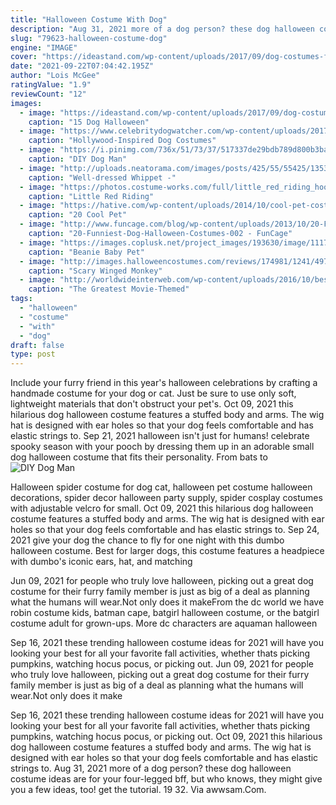 ```yaml
---
title: "Halloween Costume With Dog"
description: "Aug 31, 2021 more of a dog person? these dog halloween costume ideas are for your four-legged bff, but who knows, they might give you a few ideas, too! get the tutorial. 19  32. Via awwsam.Com."
slug: "79623-halloween-costume-dog"
engine: "IMAGE"
cover: "https://ideastand.com/wp-content/uploads/2017/09/dog-costumes-for-kids/13-dog-halloween-costumes-kids-adults.jpg"
date: "2021-09-22T07:04:42.195Z"
author: "Lois McGee"
ratingValue: "1.9"
reviewCount: "12"
images:
  - image: "https://ideastand.com/wp-content/uploads/2017/09/dog-costumes-for-kids/13-dog-halloween-costumes-kids-adults.jpg"
    caption: "15 Dog Halloween"
  - image: "https://www.celebritydogwatcher.com/wp-content/uploads/2017/07/pug_costume.jpg"
    caption: "Hollywood-Inspired Dog Costumes"
  - image: "https://i.pinimg.com/736x/51/73/37/517337de29bdb789d800b3ba25558a4a.jpg"
    caption: "DIY Dog Man"
  - image: "http://uploads.neatorama.com/images/posts/425/55/55425/1353869106-0.jpg"
    caption: "Well-dressed Whippet -"
  - image: "https://photos.costume-works.com/full/little_red_riding_hood_and_grandmother.jpg"
    caption: "Little Red Riding"
  - image: "https://hative.com/wp-content/uploads/2014/10/cool-pet-costumes/9-cool-pet-costumes.jpg"
    caption: "20 Cool Pet"
  - image: "http://www.funcage.com/blog/wp-content/uploads/2013/10/20-Funniest-Dog-Halloween-Costumes-002.jpg"
    caption: "20-Funniest-Dog-Halloween-Costumes-002 - FunCage"
  - image: "https://images.coplusk.net/project_images/193630/image/111715_2F2015-10-29-163553-IMG_4285.jpg"
    caption: "Beanie Baby Pet"
  - image: "http://images.halloweencostumes.com/reviews/174981/1241/497.jpg"
    caption: "Scary Winged Monkey"
  - image: "http://worldwideinterweb.com/wp-content/uploads/2016/10/best-movies-costumes.jpg"
    caption: "The Greatest Movie-Themed"
tags:
  - "halloween"
  - "costume"
  - "with"
  - "dog"
draft: false
type: post
---
```


Include your furry friend in this year's halloween celebrations by crafting a handmade costume for your dog or cat. Just be sure to use only soft, lightweight materials that don't obstruct your pet's. Oct 09, 2021 this hilarious dog halloween costume features a stuffed body and arms. The wig hat is designed with ear holes so that your dog feels comfortable and has elastic strings to. Sep 21, 2021 halloween isn't just for humans! celebrate spooky season with your pooch by dressing them up in an adorable small dog halloween costume that fits their personality. From bats to
![DIY Dog Man](https://i.pinimg.com/736x/51/73/37/517337de29bdb789d800b3ba25558a4a.jpg "DIY Dog Man")

Halloween spider costume for dog cat, halloween pet costume halloween decorations, spider decor halloween party supply, spider cosplay costumes with adjustable velcro for small. Oct 09, 2021 this hilarious dog halloween costume features a stuffed body and arms. The wig hat is designed with ear holes so that your dog feels comfortable and has elastic strings to. Sep 24, 2021 give your dog the chance to fly for one night with this dumbo halloween costume. Best for larger dogs, this costume features a headpiece with dumbo&#39;s iconic ears, hat, and matching
<!--inArticleAds-->

<!--galleryOne-->

Jun 09, 2021 for people who truly love halloween, picking out a great dog costume for their furry family member is just as big of a deal as planning what the humans will wear.Not only does it makeFrom the dc world we have robin costume kids, batman cape, batgirl halloween costume, or the batgirl costume adult for grown-ups. More dc characters are aquaman halloween
<!--inArticleAds-->

<!--galleryTwo-->

Sep 16, 2021 these trending halloween costume ideas for 2021 will have you looking your best for all your favorite fall activities, whether thats picking pumpkins, watching hocus pocus, or picking out. Jun 09, 2021 for people who truly love halloween, picking out a great dog costume for their furry family member is just as big of a deal as planning what the humans will wear.Not only does it make
<!--galleryThree-->

Sep 16, 2021 these trending halloween costume ideas for 2021 will have you looking your best for all your favorite fall activities, whether thats picking pumpkins, watching hocus pocus, or picking out. Oct 09, 2021 this hilarious dog halloween costume features a stuffed body and arms. The wig hat is designed with ear holes so that your dog feels comfortable and has elastic strings to. Aug 31, 2021 more of a dog person? these dog halloween costume ideas are for your four-legged bff, but who knows, they might give you a few ideas, too! get the tutorial. 19  32. Via awwsam.Com.
